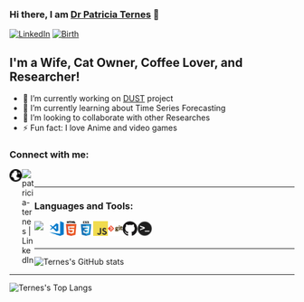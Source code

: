 ### Hi there, I am [Dr Patricia Ternes][personal-url] 👋

[![LinkedIn][linkedin-shield]][linkedin-url] [![Birth][birth-shield]][birth-url]

## I'm a Wife, Cat Owner, Coffee Lover, and Researcher!

- 🔭 I’m currently working on [DUST][dust-url] project
- 🌱 I’m currently learning about Time Series Forecasting
- 👯 I’m looking to collaborate with other Researches
- ⚡ Fun fact: I love Anime and video games

### Connect with me:


[<img align="left" alt="homepage" width="22px" src="https://raw.githubusercontent.com/iconic/open-iconic/master/svg/globe.svg" />][personal-url]
[<img align="left" alt="patricia-ternes | LinkedIn" width="22px" src="https://cdn.jsdelivr.net/npm/simple-icons@v3/icons/linkedin.svg"/>][linkedin-url]
<br/>

---

### Languages and Tools:

<img align="left" alt=" " width="26px" src=" "/>

<img align="left" alt="Visual Studio Code" width="26px" src="https://raw.githubusercontent.com/github/explore/80688e429a7d4ef2fca1e82350fe8e3517d3494d/topics/visual-studio-code/visual-studio-code.png"/>

<img align="left" alt="HTML5" width="26px" src="https://raw.githubusercontent.com/github/explore/80688e429a7d4ef2fca1e82350fe8e3517d3494d/topics/html/html.png"/>

<img align="left" alt="CSS3" width="26px" src="https://raw.githubusercontent.com/github/explore/80688e429a7d4ef2fca1e82350fe8e3517d3494d/topics/css/css.png"/>

<img align="left" alt="JavaScript" width="26px" src="https://raw.githubusercontent.com/github/explore/80688e429a7d4ef2fca1e82350fe8e3517d3494d/topics/javascript/javascript.png"/>

<img align="left" alt="Git" width="26px" src="https://raw.githubusercontent.com/github/explore/80688e429a7d4ef2fca1e82350fe8e3517d3494d/topics/git/git.png"/>

<img align="left" alt="GitHub" width="26px" src="https://raw.githubusercontent.com/github/explore/78df643247d429f6cc873026c0622819ad797942/topics/github/github.png"/>

<img align="left" alt="Terminal" width="26px" src="https://raw.githubusercontent.com/github/explore/80688e429a7d4ef2fca1e82350fe8e3517d3494d/topics/terminal/terminal.png"/>

<br />
<br />

---

![Ternes's GitHub stats](https://github-readme-stats.vercel.app/api?username=patricia-ternes&count_private=true&show_icons=true)

---

![Ternes's Top Langs](https://github-readme-stats.vercel.app/api/top-langs/?username=patricia-ternes&layout=compact)

<!-- personal links -->
[personal-url]: https://patricia-ternes.github.io/
[linkedin-url]: https://linkedin.com/in/patricia-ternes/
[birth-url]: https://goo.gl/maps/PT8PHegHVqW9C4rJ6
<!-- professional links -->
[dust-url]: https://dust.leeds.ac.uk/
<!-- shields links -->
[linkedin-shield]: https://img.shields.io/badge/LinkkedIn-🔗-99F4FB?style=for-the-badge&logo=linkedin&logoColor=99F4FB
[birth-shield]: https://img.shields.io/badge/Place_of_Birth-BRAZIL-FBFE9A?style=for-the-badge&logo=googlemaps&logoColor=FBFE9A
<!-- logo links -->
[site-logo]: https://raw.githubusercontent.com/iconic/open-iconic/master/svg/globe.svg
